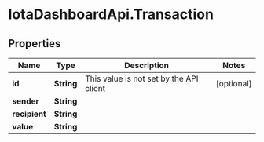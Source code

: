 # IotaDashboardApi.Transaction

## Properties
Name | Type | Description | Notes
------------ | ------------- | ------------- | -------------
**id** | **String** | This value is not set by the API client | [optional] 
**sender** | **String** |  | 
**recipient** | **String** |  | 
**value** | **String** |  | 


